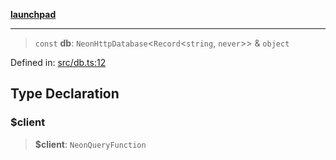 [**launchpad**](index.md)

***

> `const` **db**: `NeonHttpDatabase`\<`Record`\<`string`, `never`\>\> & `object`

Defined in: [src/db.ts:12](https://github.com/victorbratov/launchpad/blob/6dd13cd77753e59ec2a031fc7279545899826925/src/db.ts#L12)

## Type Declaration

### $client

> **$client**: `NeonQueryFunction`
